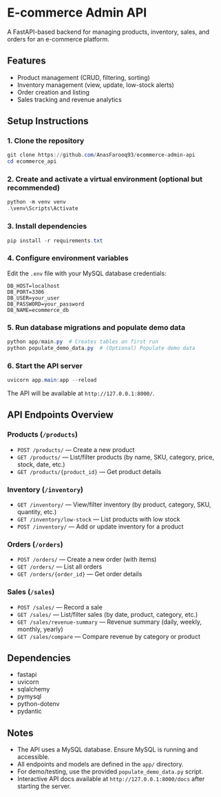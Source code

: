 # E-commerce Admin API

A FastAPI-based backend for managing products, inventory, sales, and orders for an e-commerce platform.

## Features
- Product management (CRUD, filtering, sorting)
- Inventory management (view, update, low-stock alerts)
- Order creation and listing
- Sales tracking and revenue analytics

## Setup Instructions

### 1. Clone the repository
```powershell
git clone https://github.com/AnasFarooq93/ecommerce-admin-api
cd ecommerce_api
```

### 2. Create and activate a virtual environment (optional but recommended)
```powershell
python -m venv venv
.\venv\Scripts\Activate
```

### 3. Install dependencies
```powershell
pip install -r requirements.txt
```

### 4. Configure environment variables
Edit the `.env` file with your MySQL database credentials:
```
DB_HOST=localhost
DB_PORT=3306
DB_USER=your_user
DB_PASSWORD=your_password
DB_NAME=ecommerce_db
```

### 5. Run database migrations and populate demo data
```powershell
python app/main.py  # Creates tables on first run
python populate_demo_data.py  # (Optional) Populate demo data
```

### 6. Start the API server
```powershell
uvicorn app.main:app --reload
```

The API will be available at `http://127.0.0.1:8000/`.

## API Endpoints Overview

### Products (`/products`)
- `POST /products/` — Create a new product
- `GET /products/` — List/filter products (by name, SKU, category, price, stock, date, etc.)
- `GET /products/{product_id}` — Get product details

### Inventory (`/inventory`)
- `GET /inventory/` — View/filter inventory (by product, category, SKU, quantity, etc.)
- `GET /inventory/low-stock` — List products with low stock
- `POST /inventory/` — Add or update inventory for a product

### Orders (`/orders`)
- `POST /orders/` — Create a new order (with items)
- `GET /orders/` — List all orders
- `GET /orders/{order_id}` — Get order details

### Sales (`/sales`)
- `POST /sales/` — Record a sale
- `GET /sales/` — List/filter sales (by date, product, category, etc.)
- `GET /sales/revenue-summary` — Revenue summary (daily, weekly, monthly, yearly)
- `GET /sales/compare` — Compare revenue by category or product

## Dependencies
- fastapi
- uvicorn
- sqlalchemy
- pymysql
- python-dotenv
- pydantic

## Notes
- The API uses a MySQL database. Ensure MySQL is running and accessible.
- All endpoints and models are defined in the `app/` directory.
- For demo/testing, use the provided `populate_demo_data.py` script.
- Interactive API docs available at `http://127.0.0.1:8000/docs` after starting the server.
